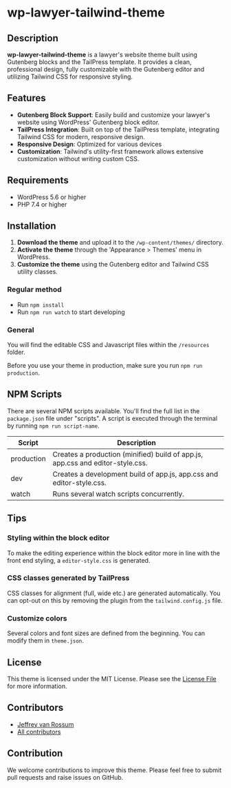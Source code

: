 # wp-lawyer-tailwind-theme

## Description

**wp-lawyer-tailwind-theme** is a lawyer's website theme built using Gutenberg blocks and the TailPress template. It provides a clean, professional design, fully customizable with the Gutenberg editor and utilizing Tailwind CSS for responsive styling.

## Features

- **Gutenberg Block Support**: Easily build and customize your lawyer's website using WordPress' Gutenberg block editor.
- **TailPress Integration**: Built on top of the TailPress template, integrating Tailwind CSS for modern, responsive design.
- **Responsive Design**: Optimized for various devices
- **Customization**: Tailwind's utility-first framework allows extensive customization without writing custom CSS.

## Requirements

- WordPress 5.6 or higher
- PHP 7.4 or higher

## Installation

1. **Download the theme** and upload it to the `/wp-content/themes/` directory.
2. **Activate the theme** through the 'Appearance > Themes' menu in WordPress.
3. **Customize the theme** using the Gutenberg editor and Tailwind CSS utility classes.

### Regular method

- Run `npm install`
- Run `npm run watch` to start developing

### General

You will find the editable CSS and Javascript files within the `/resources` folder.

Before you use your theme in production, make sure you run `npm run production`.

## NPM Scripts

There are several NPM scripts available. You'll find the full list in the `package.json` file under "scripts". A script is executed through the terminal by running `npm run script-name`.

| Script     | Description                                                                    |
| ---------- | ------------------------------------------------------------------------------ |
| production | Creates a production (minified) build of app.js, app.css and editor-style.css. |
| dev        | Creates a development build of app.js, app.css and editor-style.css.           |
| watch      | Runs several watch scripts concurrently.                                       |

## Tips

### Styling within the block editor

To make the editing experience within the block editor more in line with the front end styling, a `editor-style.css` is generated.

### CSS classes generated by TailPress

CSS classes for alignment (full, wide etc.) are generated automatically. You can opt-out on this by removing the plugin from the `tailwind.config.js` file.

### Customize colors

Several colors and font sizes are defined from the beginning. You can modify them in `theme.json`.

## License

This theme is licensed under the MIT License. Please see the [License File](/LICENSE) for more information.

## Contributors

- [Jeffrey van Rossum](https://github.com/jeffreyvr)
- [All contributors](https://github.com/jeffreyvr/tailpress/graphs/contributors)

## Contribution

We welcome contributions to improve this theme. Please feel free to submit pull requests and raise issues on GitHub.
